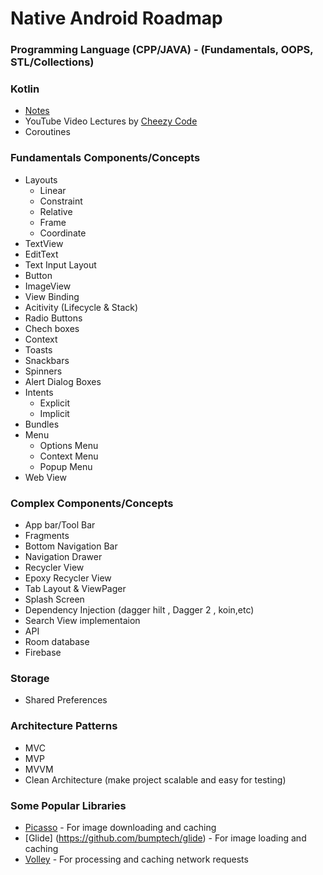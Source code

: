 # Native Android Roadmap
### Programming Language (CPP/JAVA) - (Fundamentals, OOPS, STL/Collections)
### Kotlin
- [Notes](https://github.com/xpandeyed/KotlinNotes)
- YouTube Video Lectures by [Cheezy Code](https://www.youtube.com/playlist?list=PLRKyZvuMYSIMW3-rSOGCkPlO1z_IYJy3G)
- Coroutines
### Fundamentals Components/Concepts
- Layouts
  * Linear
  * Constraint
  * Relative
  * Frame
  * Coordinate
- TextView
- EditText
- Text Input Layout
- Button
- ImageView
- View Binding
- Acitivity (Lifecycle & Stack)
- Radio Buttons
- Chech boxes
- Context
- Toasts
- Snackbars
- Spinners
- Alert Dialog Boxes
- Intents
  * Explicit
  * Implicit
- Bundles
- Menu
  * Options Menu
  * Context Menu
  * Popup Menu
- Web View
### Complex Components/Concepts
- App bar/Tool Bar
- Fragments
- Bottom Navigation Bar
- Navigation Drawer
- Recycler View
- Epoxy Recycler View 
- Tab Layout & ViewPager
- Splash Screen
- Dependency Injection (dagger hilt , Dagger 2 , koin,etc)
- Search View implementaion
- API 
- Room database 
- Firebase
### Storage
- Shared Preferences
### Architecture Patterns
- MVC
- MVP
- MVVM
- Clean Architecture (make project scalable and easy for testing)
### Some Popular Libraries
- [Picasso](https://github.com/square/picasso) - For image downloading and caching
- [Glide] (https://github.com/bumptech/glide) - For image loading and caching
- [Volley](https://github.com/google/volley) - For processing and caching network requests
